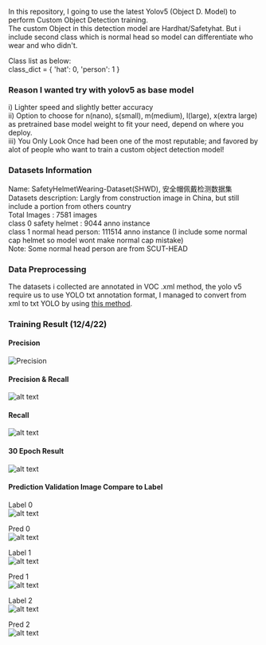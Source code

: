 In this repository, I going to use the latest Yolov5 (Object D. Model) to perform Custom Object Detection training.  
The custom Object in this detection model are Hardhat/Safetyhat. But i include second class which is normal head so model can differentiate who wear and who didn't.  

Class list as below:  
class_dict = { 'hat': 0, 'person': 1 }  

### Reason I wanted try with yolov5 as base model  
i) Lighter speed and slightly better accuracy  
ii) Option to choose for n(nano), s(small), m(medium), l(large), x(extra large) as pretrained base model weight to fit your need, depend on where you deploy.  
iii) You Only Look Once had been one of the most reputable; and favored by alot of people who want to train a custom object detection model!  


### Datasets Information  
Name: SafetyHelmetWearing-Dataset(SHWD), 安全帽佩戴检测数据集  
Datasets description: Largly from construction image in China, but still include a portion from others country  
Total Images              : 7581 images  
class 0 safety helmet     : 9044 anno instance  
class 1 normal head person: 111514 anno instance (I include some normal cap helmet so model wont make normal cap mistake)  
Note: Some normal head person are from SCUT-HEAD  

### Data Preprocessing
The datasets i collected are annotated in VOC .xml method, the yolo v5 require us to use YOLO txt annotation format, I managed to convert from xml to txt YOLO by using [this method](https://github.com/chua-dev/yolov5-xml-VOC_anno--to-txt-YOLO_format-). 


### Training Result (12/4/22)  

#### Precision  
![Precision](https://github.com/chua-dev/yolov5-custom-object-hardhat/blob/master/runs/train/exp2_train/P_curve.png)  

#### Precision & Recall  
![alt text](https://github.com/chua-dev/yolov5-custom-object-hardhat/blob/master/runs/train/exp2_train/PR_curve.png)  

#### Recall  
![alt text](https://github.com/chua-dev/yolov5-custom-object-hardhat/blob/master/runs/train/exp2_train/R_curve.png)  

#### 30 Epoch Result  
![alt text](https://github.com/chua-dev/yolov5-custom-object-hardhat/blob/master/runs/train/exp2_train/results.png)  

#### Prediction Validation Image Compare to Label  
Label 0  
![alt text](https://github.com/chua-dev/yolov5-custom-object-hardhat/blob/master/runs/train/exp2_train/val_batch0_labels.jpg)  

Pred 0  
![alt text](https://github.com/chua-dev/yolov5-custom-object-hardhat/blob/master/runs/train/exp2_train/val_batch0_pred.jpg)  

Label 1  
![alt text](https://github.com/chua-dev/yolov5-custom-object-hardhat/blob/master/runs/train/exp2_train/val_batch1_labels.jpg)  

Pred 1  
![alt text](https://github.com/chua-dev/yolov5-custom-object-hardhat/blob/master/runs/train/exp2_train/val_batch1_pred.jpg)  

Label 2  
![alt text](https://github.com/chua-dev/yolov5-custom-object-hardhat/blob/master/runs/train/exp2_train/val_batch2_labels.jpg)  

Pred 2  
![alt text](https://github.com/chua-dev/yolov5-custom-object-hardhat/blob/master/runs/train/exp2_train/val_batch2_pred.jpg)  